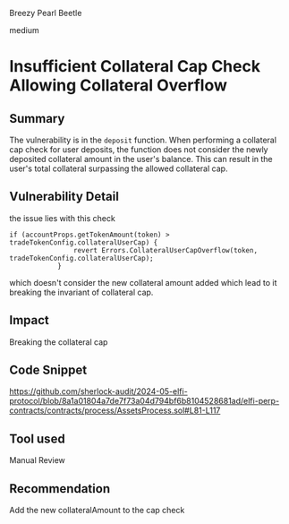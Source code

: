 Breezy Pearl Beetle

medium

# Insufficient Collateral Cap Check Allowing Collateral Overflow

## Summary
The vulnerability is in the `deposit` function. When performing a collateral cap check for user deposits, the function does not consider the newly deposited collateral amount in the user's balance. This can result in the user's total collateral surpassing the allowed collateral cap.
## Vulnerability Detail
the issue lies with this check 
```solidity
if (accountProps.getTokenAmount(token) > tradeTokenConfig.collateralUserCap) {
                revert Errors.CollateralUserCapOverflow(token, tradeTokenConfig.collateralUserCap);
            }
```
which doesn't consider the new collateral amount added which lead to it breaking the invariant of collateral cap.


## Impact
Breaking the collateral cap

## Code Snippet
https://github.com/sherlock-audit/2024-05-elfi-protocol/blob/8a1a01804a7de7f73a04d794bf6b8104528681ad/elfi-perp-contracts/contracts/process/AssetsProcess.sol#L81-L117


## Tool used

Manual Review

## Recommendation
Add the new collateralAmount to the cap check
